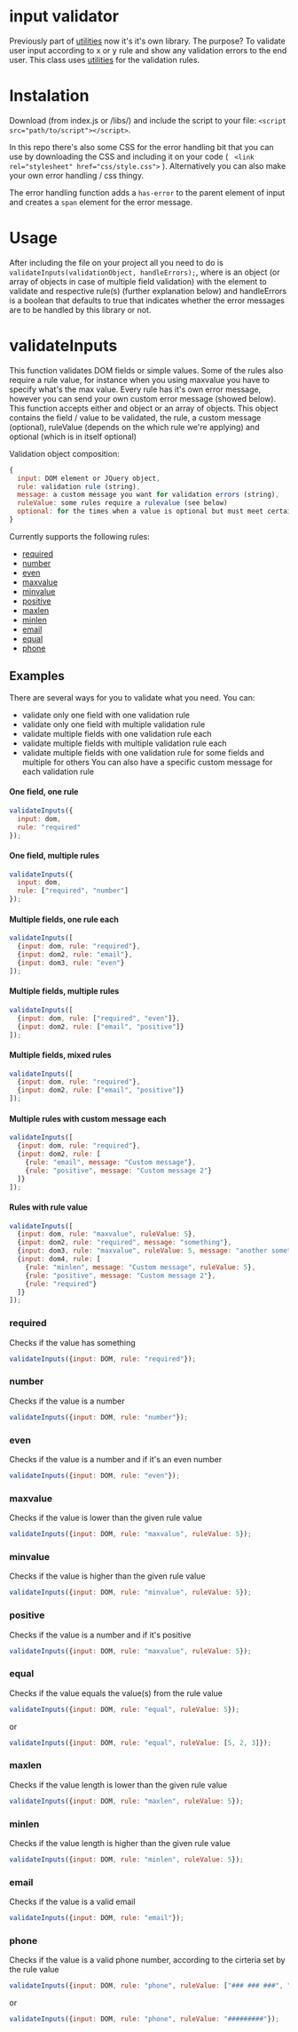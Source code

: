 # input validator
Previously part of [utilities](https://www.github.com/ribeiro-tiago/utilities) now it's it's own library. The purpose? To validate user input according to x or y rule and show any validation errors to the end user. 
This class uses [utilities](https://www.github.com/ribeiro-tiago/utilities) for the validation rules.

# Instalation
Download (from index.js or /libs/) and include the script to your file: `` <script src="path/to/script"></script> ``. 

In this repo there's also some CSS for the error handling bit that you can use by downloading the CSS and including it on your code  ( `` <link rel="stylesheet" href="css/style.css">`` ). Alternatively you can also make your own error handling / css thingy.

The error handling function adds a `` has-error `` to the parent element of input and creates a `` span `` element for the error message.

# Usage

After including the file on your project all you need to do is `` validateInputs(validationObject, handleErrors); ``, where is an object (or array of objects in case of multiple field validation) with the element to validate and respective rule(s) (further explanation below) and handleErrors is a boolean that defaults to true that indicates whether the error messages are to be handled by this library or not. 

# validateInputs
This function validates DOM fields or simple values. Some of the rules also require a rule value, for instance when you using maxvalue you have to specify what's the max value. Every rule has it's own error message, however you can send your own custom error message (showed below).
This function accepts either and object or an array of objects. This object contains the field / value to be validated, the rule, a custom message (optional), ruleValue (depends on the which rule we're applying) and optional (which is in itself optional)

Validation object composition: 
```javascript
{
  input: DOM element or JQuery object,
  rule: validation rule (string),
  message: a custom message you want for validation errors (string),
  ruleValue: some rules require a rulevalue (see below) 
  optional: for the times when a value is optional but must meet certain criteria (boolean)
}
```

Currently supports the following rules:
  - [required](#required)
  - [number](#number)
  - [even](#even)
  - [maxvalue](#maxvalue)
  - [minvalue](#minvalue)
  - [positive](#positive)
  - [maxlen](#maxlen)
  - [minlen](#minlen)
  - [email](#email)
  - [equal](#equal)
  - [phone](#phone)

## Examples
There are several ways for you to validate what you need. You can:
   - validate only one field with one validation rule
   - validate only one field with multiple validation rule
   - validate multiple fields with one validation rule each
   - validate multiple fields with multiple validation rule each
   - validate multiple fields with one validation rule for some fields and multiple for others
You can also have a specific custom message for each validation rule

#### One field, one rule
```javascript
validateInputs({
  input: dom,
  rule: "required"
});
```

#### One field, multiple rules
```javascript
validateInputs({
  input: dom, 
  rule: ["required", "number"]
});
```

#### Multiple fields, one rule each
```javascript
validateInputs([
  {input: dom, rule: "required"},
  {input: dom2, rule: "email"},
  {input: dom3, rule: "even"}
]);
```

#### Multiple fields, multiple rules
```javascript
validateInputs([
  {input: dom, rule: ["required", "even"]},
  {input: dom2, rule: ["email", "positive"]}
]);
```

#### Multiple fields, mixed rules
```javascript
validateInputs([
  {input: dom, rule: "required"},
  {input: dom2, rule: ["email", "positive"]}
]);
```

#### Multiple rules with custom message each
```javascript
validateInputs([
  {input: dom, rule: "required"},
  {input: dom2, rule: [
    {rule: "email", message: "Custom message"},
    {rule: "positive", message: "Custom message 2"} 
  ]}
]);
```

#### Rules with rule value
```javascript
validateInputs([
  {input: dom, rule: "maxvalue", ruleValue: 5},
  {input: dom2, rule: "required", message: "something"},
  {input: dom3, rule: "maxvalue", ruleValue: 5, message: "another something"},
  {input: dom4, rule: [
    {rule: "minlen", message: "Custom message", ruleValue: 5},
    {rule: "positive", message: "Custom message 2"},
    {rule: "required"}
  ]}
]);
```

### required
Checks if the value has something
```javascript
validateInputs({input: DOM, rule: "required"});
```

### number
Checks if the value is a number
```javascript
validateInputs({input: DOM, rule: "number"});
```

### even
Checks if the value is a number and if it's an even number
```javascript
validateInputs({input: DOM, rule: "even"});
```

### maxvalue
Checks if the value is lower than the given rule value
```javascript
validateInputs({input: DOM, rule: "maxvalue", ruleValue: 5});
```

### minvalue
Checks if the value is higher than the given rule value
```javascript
validateInputs({input: DOM, rule: "minvalue", ruleValue: 5});
```

### positive
Checks if the value is a number and if it's positive
```javascript
validateInputs({input: DOM, rule: "maxvalue", ruleValue: 5});
```

### equal 
Checks if the value equals the value(s) from the rule value
```javascript
validateInputs({input: DOM, rule: "equal", ruleValue: 5});
```
or 
```javascript
validateInputs({input: DOM, rule: "equal", ruleValue: [5, 2, 3]});
```

### maxlen
Checks if the value length is lower than the given rule value
```javascript
validateInputs({input: DOM, rule: "maxlen", ruleValue: 5});
```

### minlen
Checks if the value length is higher than the given rule value
```javascript
validateInputs({input: DOM, rule: "minlen", ruleValue: 5});
```

### email
Checks if the value is a valid email
```javascript
validateInputs({input: DOM, rule: "email"});
```

### phone
Checks if the value is a valid phone number, according to the cirteria set by the rule value
```javascript
validateInputs({input: DOM, rule: "phone", ruleValue: ["### ### ###", "#########"]});
```
or 
```javascript
validateInputs({input: DOM, rule: "phone", ruleValue: "#########"});
```
